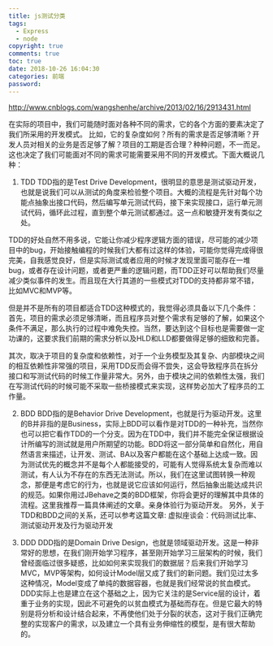 ```yaml
---
title: js测试分类
tags:
  - Express
  - node 
copyright: true
comments: true
toc: true
date: 2018-10-26 16:04:30
categories: 前端
password:
---
```


http://www.cnblogs.com/wangshenhe/archive/2013/02/16/2913431.html

在实际的项目中，我们可能随时面对各种不同的需求，它的各个方面的要素决定了我们所采用的开发模式。
比如，它的复杂度如何？所有的需求是否足够清晰？开发人员对相关的业务是否足够了解？项目的工期是否合理？种种问题，不一而足。这也决定了我们可能面对不同的需求可能需要采用不同的开发模式。下面大概说几种：
1. TDD
TDD指的是Test Drive Development，很明显的意思是测试驱动开发，也就是说我们可以从测试的角度来检验整个项目。大概的流程是先针对每个功能点抽象出接口代码，然后编写单元测试代码，接下来实现接口，运行单元测试代码，循环此过程，直到整个单元测试都通过。这一点和敏捷开发有类似之处。

TDD的好处自然不用多说，它能让你减少程序逻辑方面的错误，尽可能的减少项目中的bug，开始接触编程的时候我们大都有过这样的体验，可能你觉得完成得很完美，自我感觉良好，但是实际测试或者应用的时候才发现里面可能存在一堆bug，或者存在设计问题，或者更严重的逻辑问题，而TDD正好可以帮助我们尽量减少类似事件的发生。而且现在大行其道的一些模式对TDD的支持都非常不错，比如MVC和MVP等。

但是并不是所有的项目都适合TDD这种模式的，我觉得必须具备以下几个条件：
首先，项目的需求必须足够清晰，而且程序员对整个需求有足够的了解，如果这个条件不满足，那么执行的过程中难免失控。当然，要达到这个目标也是需要做一定功课的，这要求我们前期的需求分析以及HLD和LLD都要做得足够的细致和完善。

其次，取决于项目的复杂度和依赖性，对于一个业务模型及其复杂、内部模块之间的相互依赖性非常强的项目，采用TDD反而会得不尝失，这会导致程序员在拆分接口和写测试代码的时候工作量非常大。另外，由于模块之间的依赖性太强，我们在写测试代码的时候可能不采取一些桥接模式来实现，这样势必加大了程序员的工作量。

2. BDD
BDD指的是Behavior Drive Development，也就是行为驱动开发。这里的B并非指的是Business，实际上BDD可以看作是对TDD的一种补充，当然你也可以把它看作TDD的一个分支。因为在TDD中，我们并不能完全保证根据设计所编写的测试就是用户所期望的功能。BDD将这一部分简单和自然化，用自然语言来描述，让开发、测试、BA以及客户都能在这个基础上达成一致。因为测试优先的概念并不是每个人都能接受的，可能有人觉得系统太复杂而难以测试，有人认为不存在的东西无法测试。所以，我们在这里试图转换一种观念，那便是考虑它的行为，也就是说它应该如何运行，然后抽象出能达成共识的规范。如果你用过JBehave之类的BDD框架，你将会更好的理解其中具体的流程。这里我推荐一篇具体阐述的文章。亲身体验行为驱动开发。
另外，关于TDD和BDD之间的关系，还可以参考这篇文章: 虚拟座谈会：代码测试比率、测试驱动开发及行为驱动开发

3. DDD
DDD指的是Domain Drive Design，也就是领域驱动开发。这是一种非常好的思想，在我们刚开始学习程序，甚至刚开始学习三层架构的时候，我们曾经面临过很多疑惑，比如如何来实现我们的数据层？后来我们开始学习MVC，MVP等架构，如何设计Model层又成了我们的新问题。我们见过太多这种情况，Model变成了单纯的数据容器，也就是我们经常说的贫血模式。DDD实际上也是建立在这个基础之上，因为它关注的是Service层的设计，着重于业务的实现，因此不可避免的以贫血模式为基础而存在。但是它最大的特别是将分析和设计结合起来，不再使他们处于分裂的状态，这对于我们正确完整的实现客户的需求，以及建立一个具有业务伸缩性的模型，是有很大帮助的。
